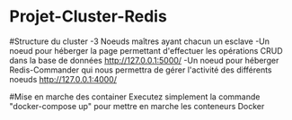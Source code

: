 # Projet-Cluster-Redis

#Structure du cluster
-3 Noeuds maîtres ayant chacun un esclave
-Un noeud pour héberger la page permettant d'effectuer les opérations CRUD dans la base de données http://127.0.0.1:5000/
-Un noeud pour héberger Redis-Commander qui nous permettra de gérer l'activité des différents noeuds http://127.0.0.1:4000/

#Mise en marche des container
Executez simplement la commande "docker-compose up" pour mettre en marche les conteneurs Docker
